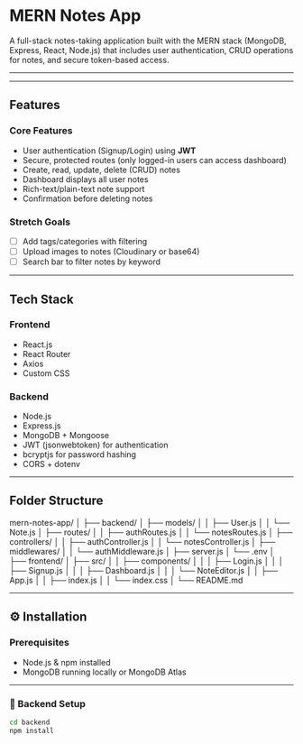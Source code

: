 # MERN Notes App

A full-stack notes-taking application built with the MERN stack (MongoDB, Express, React, Node.js) that includes user authentication, CRUD operations for notes, and secure token-based access.

---

---

## Features

### Core Features

-   User authentication (Signup/Login) using **JWT**
-   Secure, protected routes (only logged-in users can access dashboard)
-   Create, read, update, delete (CRUD) notes
-   Dashboard displays all user notes
-   Rich-text/plain-text note support
-   Confirmation before deleting notes

### Stretch Goals

-   [ ] Add tags/categories with filtering
-   [ ] Upload images to notes (Cloudinary or base64)
-   [ ] Search bar to filter notes by keyword

---

## Tech Stack

### Frontend

-   React.js
-   React Router
-   Axios
-   Custom CSS

### Backend

-   Node.js
-   Express.js
-   MongoDB + Mongoose
-   JWT (jsonwebtoken) for authentication
-   bcryptjs for password hashing
-   CORS + dotenv

---

## Folder Structure

mern-notes-app/
│
├── backend/
│ ├── models/
│ │ ├── User.js
│ │ └── Note.js
│ ├── routes/
│ │ ├── authRoutes.js
│ │ └── notesRoutes.js
│ ├── controllers/
│ │ ├── authController.js
│ │ └── notesController.js
│ ├── middlewares/
│ │ └── authMiddleware.js
│ ├── server.js
│ └── .env
│
├── frontend/
│ ├── src/
│ │ ├── components/
│ │ │ ├── Login.js
│ │ │ ├── Signup.js
│ │ │ ├── Dashboard.js
│ │ │ └── NoteEditor.js
│ │ ├── App.js
│ │ ├── index.js
│ │ └── index.css
│
└── README.md

---

## ⚙️ Installation

### Prerequisites

-   Node.js & npm installed
-   MongoDB running locally or MongoDB Atlas

---

### 🔧 Backend Setup

```bash
cd backend
npm install
```
